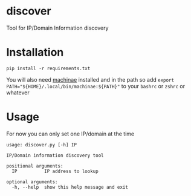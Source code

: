 # discover

Tool for IP/Domain Information discovery

# Installation

`pip install -r requirements.txt`

You will also need [machinae](https://github.com/HurricaneLabs/machinae)
installed and in the path so add `export
PATH="${HOME}/.local/bin/machinae:${PATH}"` to your `bashrc` or `zshrc` or
whatever

# Usage

For now you can only set one IP/domain at the time

```
usage: discover.py [-h] IP

IP/Domain information discovery tool

positional arguments:
  IP          IP address to lookup

optional arguments:
  -h, --help  show this help message and exit
```
